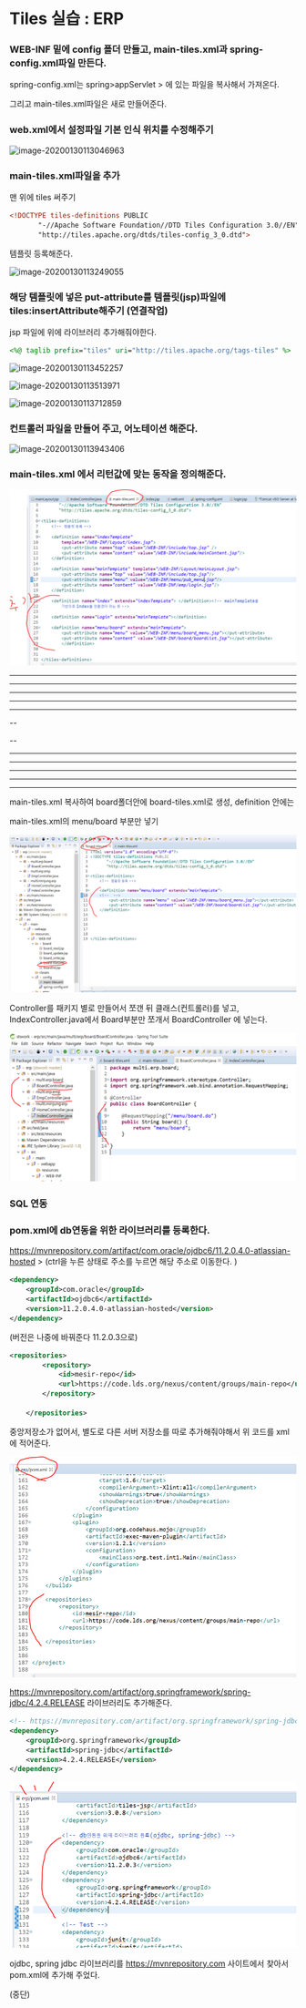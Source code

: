 # Tiles 실습 : ERP

### WEB-INF 밑에 config 폴더 만들고, main-tiles.xml과 spring-config.xml파일 만든다.

spring-config.xml는 spring>appServlet > 에 있는 파일을 복사해서 가져온다.

그리고 main-tiles.xml파일은 새로 만들어준다.

###

### web.xml에서 설정파일 기본 인식 위치를 수정해주기

![image-20200130113046963](C:\Users\LG\AppData\Roaming\Typora\typora-user-images\image-20200130113046963.png)



### main-tiles.xml파일을 추가

맨 위에 tiles 써주기

```xml
<!DOCTYPE tiles-definitions PUBLIC
       "-//Apache Software Foundation//DTD Tiles Configuration 3.0//EN"
       "http://tiles.apache.org/dtds/tiles-config_3_0.dtd">
```

 템플릿 등록해준다. 

![image-20200130113249055](C:\Users\LG\AppData\Roaming\Typora\typora-user-images\image-20200130113249055.png)



### 해당 템플릿에 넣은 put-attribute를 템플릿(jsp)파일에 tiles:insertAttribute해주기 (연결작업)

jsp 파일에 위에 라이브러리 추가해줘야한다.

```jsp
<%@ taglib prefix="tiles" uri="http://tiles.apache.org/tags-tiles" %>
```

![image-20200130113452257](C:\Users\LG\AppData\Roaming\Typora\typora-user-images\image-20200130113452257.png)



![image-20200130113513971](C:\Users\LG\AppData\Roaming\Typora\typora-user-images\image-20200130113513971.png)

![image-20200130113712859](C:\Users\LG\AppData\Roaming\Typora\typora-user-images\image-20200130113712859.png)



### 컨트롤러 파일을 만들어 주고, 어노테이션 해준다.

![image-20200130113943406](C:\Users\LG\AppData\Roaming\Typora\typora-user-images\image-20200130113943406.png)



### main-tiles.xml 에서 리턴값에 맞는 동작을 정의해준다.

![image-20200130114146377](images/image-20200130114146377.png)

---

---

---

---

---

--

--

---

----

---

----

----

main-tiles.xml 복사하여 board폴더안에 board-tiles.xml로 생성, definition 안에는

main-tiles.xml의 menu/board 부분만 넣기

![image-20200130134700516](images/image-20200130134700516.png)



Controller를 패키지 별로 만들어서 쪼갠 뒤 클래스(컨트롤러)를 넣고, IndexController.java에서 Board부분만 쪼개서 BoardController 에 넣는다.

![image-20200130135010724](images/image-20200130135010724.png)





### SQL 연동

### pom.xml에 db연동을 위한 라이브러리를 등록한다. 

https://mvnrepository.com/artifact/com.oracle/ojdbc6/11.2.0.4.0-atlassian-hosted > (ctrl을 누른 상태로 주소를 누르면 해당 주소로 이동한다. )

```xml
<dependency>
    <groupId>com.oracle</groupId>
    <artifactId>ojdbc6</artifactId>
    <version>11.2.0.4.0-atlassian-hosted</version>
</dependency>
```

(버전은 나중에 바꿔준다 11.2.0.3으로)

```xml
<repositories>
		<repository>
			<id>mesir-repo</id>
			<url>https://code.lds.org/nexus/content/groups/main-repo</url>
		</repository>
		
	</repositories>
```

중앙저장소가 없어서, 별도로 다른 서버 저장소를 따로 추가해줘야해서 위 코드를 xml 에 적어준다. 

![image-20200130152438752](images/image-20200130152438752.png)







https://mvnrepository.com/artifact/org.springframework/spring-jdbc/4.2.4.RELEASE 라이브러리도 추가해준다.

```xml
<!-- https://mvnrepository.com/artifact/org.springframework/spring-jdbc -->
<dependency>
    <groupId>org.springframework</groupId>
    <artifactId>spring-jdbc</artifactId>
    <version>4.2.4.RELEASE</version>
</dependency>

```

![image-20200130152403767](images/image-20200130152403767.png)

ojdbc, spring jdbc 라이브러리를 https://mvnrepository.com 사이트에서 찾아서  pom.xml에 추가해 주었다. 



(중단)